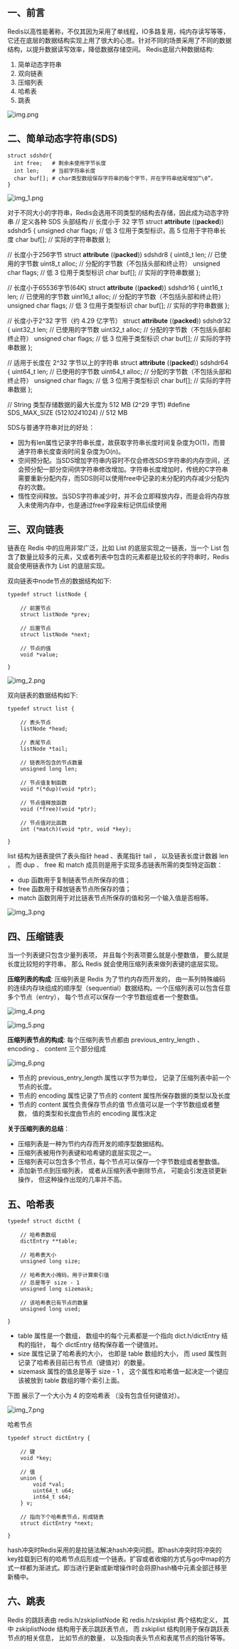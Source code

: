 ## 一、前言

Redis以高性能著称，不仅其因为采用了单线程，IO多路复用，纯内存读写等等，它还在底层的数据结构实现上用了很大的心思。针对不同的场景采用了不同的数据结构，以提升数据读写效率，降低数据存储空间。
Redis底层六种数据结构:

1.  简单动态字符串
2.  双向链表
3.  压缩列表
4.  哈希表
5.  跳表

![img.png](img.png)

## 二、简单动态字符串(SDS)

    struct sdshdr{
      int free;   # 剩余未使用字节长度
      int len;    # 当前字符串长度
      char buf[]; # char类型数组保存字符串的每个字节，并在字符串结尾增加“\0”。    
    }

![img_1.png](img_1.png)

对于不同大小的字符串，Redis会选用不同类型的结构去存储，因此成为动态字符串
// 定义各种 SDS 头部结构
// 长度小于 32 字节
struct __attribute__ ((__packed__)) sdshdr5 {
    unsigned char flags;  // 低 3 位用于类型标识，高 5 位用于字符串长度
    char buf[];           // 实际的字符串数据
};
 
// 长度小于256字节
struct __attribute__ ((__packed__)) sdshdr8 {
    uint8_t len;          // 已使用的字节数
    uint8_t alloc;        // 分配的字节数（不包括头部和终止符）
    unsigned char flags;  // 低 3 位用于类型标识
    char buf[];           // 实际的字符串数据
};
 
// 长度小于65536字节(64K)
struct __attribute__ ((__packed__)) sdshdr16 {
    uint16_t len;         // 已使用的字节数
    uint16_t alloc;       // 分配的字节数（不包括头部和终止符）
    unsigned char flags;  // 低 3 位用于类型标识
    char buf[];           // 实际的字符串数据
};
 
// 长度小于2^32 字节（约 4.29 亿字节）
struct __attribute__ ((__packed__)) sdshdr32 {
    uint32_t len;         // 已使用的字节数
    uint32_t alloc;       // 分配的字节数（不包括头部和终止符）
    unsigned char flags;  // 低 3 位用于类型标识
    char buf[];           // 实际的字符串数据
};
 
// 适用于长度在 2^32 字节以上的字符串
struct __attribute__ ((__packed__)) sdshdr64 {
    uint64_t len;         // 已使用的字节数
    uint64_t alloc;       // 分配的字节数（不包括头部和终止符）
    unsigned char flags;  // 低 3 位用于类型标识
    char buf[];           // 实际的字符串数据
};
 
 
// String 类型存储数据的最大长度为 512 MB (2^29 字节)
#define SDS_MAX_SIZE (512*1024*1024)  // 512 MB

SDS与普通字符串对比的好处：

*   因为有len属性记录字符串长度，故获取字符串长度时间复杂度为O(1)，而普通字符串长度查询时间复杂度为O(n)。
*   空间预分配。当SDS增加字符串内容时不仅会修改SDS字符串的内存空间，还会预分配一部分空间供字符串修改增加。字符串长度增加时，传统的C字符串需要重新分配内存，而SDS则可以使用free中记录的未分配的内存减少分配内存的次数。
*   惰性空间释放。当SDS字符串减少时，并不会立即释放内存，而是会将内存放入未使用内存中，也是通过free字段来标记供后续使用

## 三、双向链表

链表在 Redis 中的应用非常广泛，比如 List 的底层实现之一链表，当一个 List 包含了数量比较多的元素，又或者列表中包含的元素都是比较长的字符串时，Redis 就会使用链表作为 List 的底层实现。

双向链表中node节点的数据结构如下:

    typedef struct listNode {

        // 前置节点
        struct listNode *prev;

        // 后置节点
        struct listNode *next;

        // 节点的值
        void *value;

    }

![img_2.png](img_2.png)

双向链表的数据结构如下:

    typedef struct list {

        // 表头节点
        listNode *head;

        // 表尾节点
        listNode *tail;

        // 链表所包含的节点数量
        unsigned long len;

        // 节点值复制函数
        void *(*dup)(void *ptr);

        // 节点值释放函数
        void (*free)(void *ptr);

        // 节点值对比函数
        int (*match)(void *ptr, void *key);

    }

list 结构为链表提供了表头指针 head 、表尾指针 tail ， 以及链表长度计数器 len ， 而 dup 、 free 和 match 成员则是用于实现多态链表所需的类型特定函数：

*   dup 函数用于复制链表节点所保存的值；
*   free 函数用于释放链表节点所保存的值；
*   match 函数则用于对比链表节点所保存的值和另一个输入值是否相等。

![img_3.png](img_3.png)

## 四、压缩链表

当一个列表键只包含少量列表项， 并且每个列表项要么就是小整数值， 要么就是长度比较短的字符串， 那么 Redis 就会使用压缩列表来做列表键的底层实现。

**压缩列表的构成**: 压缩列表是 Redis 为了节约内存而开发的， 由一系列特殊编码的连续内存块组成的顺序型（sequential）数据结构。一个压缩列表可以包含任意多个节点（entry）， 每个节点可以保存一个字节数组或者一个整数值。

![img_4.png](img_4.png)

![img_5.png](img_5.png)

**压缩列表节点的构成**: 每个压缩列表节点都由 previous\_entry\_length 、 encoding 、 content 三个部分组成

![img_6.png](img_6.png)

*   节点的 previous\_entry\_length 属性以字节为单位， 记录了压缩列表中前一个节点的长度。
*   节点的 encoding 属性记录了节点的 content 属性所保存数据的类型以及长度
*   节点的 content 属性负责保存节点的值 节点值可以是一个字节数组或者整数， 值的类型和长度由节点的 encoding 属性决定

**关于压缩列表的总结**：

*   压缩列表是一种为节约内存而开发的顺序型数据结构。
*   压缩列表被用作列表键和哈希键的底层实现之一。
*   压缩列表可以包含多个节点，每个节点可以保存一个字节数组或者整数值。
*   添加新节点到压缩列表， 或者从压缩列表中删除节点， 可能会引发连锁更新操作， 但这种操作出现的几率并不高。

## 五、哈希表

    typedef struct dictht {

        // 哈希表数组
        dictEntry **table;

        // 哈希表大小
        unsigned long size;

        // 哈希表大小掩码，用于计算索引值
        // 总是等于 size - 1
        unsigned long sizemask;

        // 该哈希表已有节点的数量
        unsigned long used;

    }

*   table 属性是一个数组， 数组中的每个元素都是一个指向 dict.h/dictEntry 结构的指针， 每个 dictEntry 结构保存着一个键值对。
*   size 属性记录了哈希表的大小， 也即是 table 数组的大小， 而 used 属性则记录了哈希表目前已有节点（键值对）的数量。
*   sizemask 属性的值总是等于 size - 1 ， 这个属性和哈希值一起决定一个键应该被放到 table 数组的哪个索引上面。

下图 展示了一个大小为 4 的空哈希表 （没有包含任何键值对）。

![img_7.png](img_7.png)

哈希节点

    typedef struct dictEntry {

        // 键
        void *key;

        // 值
        union {
            void *val;
            uint64_t u64;
            int64_t s64;
        } v;

        // 指向下个哈希表节点，形成链表
        struct dictEntry *next;

    }

hash冲突时Redis采用的是拉链法解决hash冲突问题。即hash冲突时将冲突的key挂载到已有的哈希节点后形成一个链表。扩容或者收缩的方式与go中map的方式一样都为渐进式。即当进行更新或新增操作时会将原hash桶中元素全部迁移至新桶中。

## 六、跳表

Redis 的跳跃表由 redis.h/zskiplistNode 和 redis.h/zskiplist 两个结构定义， 其中 zskiplistNode 结构用于表示跳跃表节点， 而 zskiplist 结构则用于保存跳跃表节点的相关信息， 比如节点的数量， 以及指向表头节点和表尾节点的指针等等。
